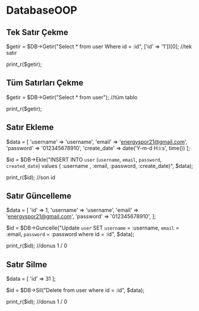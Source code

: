 # DatabaseOOP


## Tek Satır Çekme

$getir = $DB->Getir("Select * from user Where id = :id", ['id' => '1'])[0]; //tek satır

print_r($getir);

## Tüm Satırları Çekme

$getir = $DB->Getir("Select * from user"); //tüm tablo

print_r($getir);

## Satır Ekleme

$data = [
    'username' => 'username',
    'email' => 'energyspor21@gmail.com',
    'password' => '012345678910',
    'create_date' => date('Y-m-d H:i:s', time())
];

$id = $DB->Ekle("INSERT INTO `user` (`username`, `email`, `password`, `created_date`) values ( :username , :email, :password, :create_date)", $data);

print_r($id); //son id

## Satır Güncelleme

$data = [
    'id' => 1,
    'username' => 'username',
    'email' => 'energyspor21@gmail.com',
    'password' => '012345678910',
];


$id = $DB->Guncelle("Update `user` SET `username` = :username, `email` = :email, `password` = :password where id = :id", $data);

print_r($id); //donus 1 / 0

## Satır Silme

$data = [
    'id' => 31
];

$id =     $DB->Sil("Delete from user where id = :id", $data);

print_r($id); //donus 1 / 0
